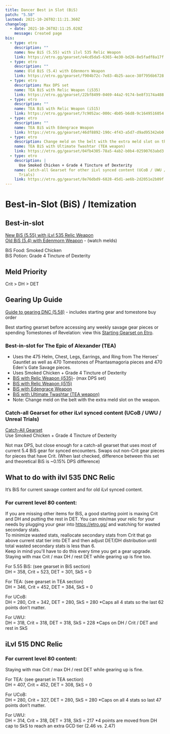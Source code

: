 ```yaml
---
title: Dancer Best in Slot (BiS)
patch: "5.58"
lastmod: 2021-10-26T02:11:21.360Z
changelog:
  - date: 2021-10-26T02:11:25.028Z
    message: Created page
bis:
  - type: etro
    description: ""
    name: New BiS (5.55) with ilvl 535 Relic Weapon
    link: https://etro.gg/gearset/e4cd5da5-6365-4e30-bd26-8e5fadf8a17f
  - type: etro
    description: ""
    name: Old BiS (5.4) with Edenmorn Weapon
    link: https://etro.gg/gearset/f904b72c-7e83-4b25-aace-38f7956b6728
  - type: etro
    description: Max DPS set
    name: TEA BiS with Relic Weapon (i535)
    link: https://etro.gg/gearset/22bf8499-0469-44a2-9174-be8f3174a488
  - type: etro
    description: ""
    name: TEA BiS with Relic Weapon (i515)
    link: https://etro.gg/gearset/7c9052ac-000c-4b05-b6d8-9c1649516054
  - type: etro
    description: ""
    name: TEA BiS with Edengrace Weapon
    link: https://etro.gg/gearset/46df8892-190c-4f43-a5d7-d9ad95342eb0
  - type: etro
    description: Change meld on the belt with the extra meld slot on the weapon
    name: TEA BiS with Ultimate Twashtar (TEA weapon)
    link: https://etro.gg/gearset/04fb4305-78a5-4ab2-b0b4-02590763abd3
  - type: etro
    description: |
      Use Smoked Chicken + Grade 4 Tincture of Dexterity
    name: Catch-all Gearset for other iLvl synced content (UCoB / UWU / Unreal
      Trials)
    link: https://etro.gg/gearset/8e76dbd9-6828-45d1-ae6b-2d2051e2b09f
---
```

# Best-in-Slot (BiS) / Itemization

## Best-in-slot

[New BiS (5.55) with iLvl 535 Relic Weapon](https://etro.gg/gearset/e4cd5da5-6365-4e30-bd26-8e5fadf8a17f) \
[Old BiS (5.4) with Edenmorn Weapon](https://etro.gg/gearset/f904b72c-7e83-4b25-aace-38f7956b6728) - (watch melds)

BiS Food: Smoked Chicken\
BiS Potion: Grade 4 Tincture of Dexterity  

## Meld Priority

Crit > DH > DET

## Gearing Up Guide

[Guide to gearing DNC (5.58)](https://docs.google.com/document/d/1FPD-xboF_kWqynF9zXJdijOyYJkVjHjMhBbRg11apd4/edit?usp=sharing) - includes starting gear and tomestone buy order

Best starting gearset before accessing any weekly savage gear pieces or spending Tomestones of Revelation: view this [Starting Gearset on Etro](https://etro.gg/gearset/702816d1-c9ef-4ee1-836f-6e9a751b9673).

### Best-in-slot for The Epic of Alexander (TEA)

* Uses the 475 Helm, Chest, Legs, Earrings, and Ring from The Heroes' Gauntlet as well as 470 Tomestones of Phantasmagoria pieces and 470 Eden's Gate Savage pieces.  
* Uses Smoked Chicken + Grade 4 Tincture of Dexterity  
* [BiS with Relic Weapon (i535)](https://etro.gg/gearset/22bf8499-0469-44a2-9174-be8f3174a488)- (max DPS set)  
* [BiS with Relic Weapon (i515)](https://etro.gg/gearset/7c9052ac-000c-4b05-b6d8-9c1649516054)  
* [BiS with Edengrace Weapon](https://etro.gg/gearset/46df8892-190c-4f43-a5d7-d9ad95342eb0)
* [BiS with Ultimate Twashtar (TEA weapon)](https://etro.gg/gearset/04fb4305-78a5-4ab2-b0b4-02590763abd3)
* Note: Change meld on the belt with the extra meld slot on the weapon. 

### Catch-all Gearset for other iLvl synced content (UCoB / UWU / Unreal Trials)

[Catch-All Gearset](https://etro.gg/gearset/8e76dbd9-6828-45d1-ae6b-2d2051e2b09f) \
Use Smoked Chicken + Grade 4 Tincture of Dexterity

Not max DPS, but close enough for a catch-all gearset that uses most of current 5.4 BiS gear for synced encounters. Swaps out non-Crit gear pieces for pieces that have Crit. (When last checked, difference between this set and theoretical BiS is ~0.15% DPS difference)

## What to do with ilvl 535 DNC Relic

It’s BiS for current savage content and for old iLvl synced content.

### For current level 80 content:

If you are missing other items for BiS, a good starting point is maxing Crit and DH and putting the rest in DET. You can min/max your relic for your needs by plugging your gear into <https://etro.gg/> and watching for wasted secondary stats.\
To minimize wasted stats, reallocate secondary stats from Crit that go above current stat tier into DET and then adjust DET/DH distribution until total wasted secondary stats is less than 6.\
Keep in mind you'll have to do this every time you get a gear upgrade. Staying with max Crit / max DH / rest DET while gearing up is fine too.

For 5.55 BiS: (see gearset in BiS section)\
DH = 358, Crit = 523, DET = 301, SkS = 0

For TEA: (see gearset in TEA section)\
DH = 346, Crit = 452, DET = 384, SkS = 0

For UCoB:\
DH = 280, Crit = 342, DET = 280, SkS = 280 *Caps all 4 stats so the last 62 points don’t matter. 

For UWU:\
DH = 318, Crit = 318, DET = 318, SkS = 228 *Caps on DH / Crit / DET and rest in SkS

## iLvl 515 DNC Relic

### For current level 80 content:

Staying with max Crit / max DH / rest DET while gearing up is fine.

For TEA: (see gearset in TEA section)\
DH = 407, Crit = 452, DET = 308, SkS = 0 

For UCoB:\
DH = 280, Crit = 327, DET = 280, SkS = 280 *Caps on all 4 stats so last 47 points don’t matter. 

For UWU:\
DH = 314, Crit = 318, DET = 318, SkS = 217 *4 points are moved from DH cap to SkS to reach an extra GCD tier (2.46 vs. 2.47)